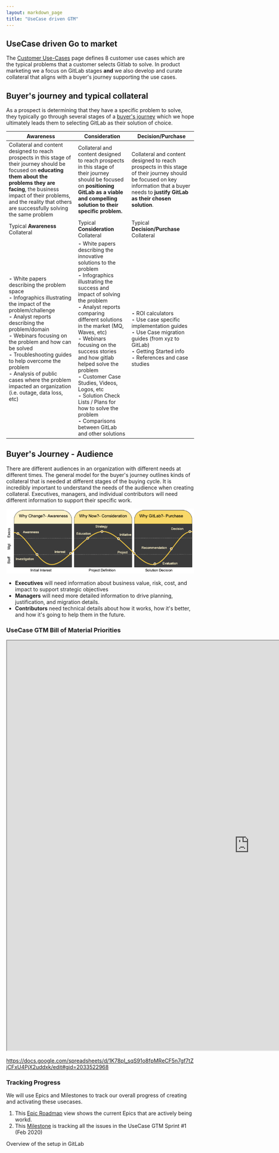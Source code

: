 ```yaml
---
layout: markdown_page
title: "UseCase driven GTM"
---
```


<!--

## On this page
{:.no_toc .hidden-md .hidden-lg}

- TOC
{:toc .hidden-md .hidden-lg}
-->

## UseCase driven Go to market

The [Customer Use-Cases](/handbook/use-cases/) page defines 8 customer use cases which are the typical problems that a customer selects Gitlab to solve. In product marketing we a focus on GitLab stages **and** we also develop and curate collateral that aligns with a buyer's journey supporting the use cases.

## Buyer's journey and typical collateral

As a prospect is determining that they have a specific problem to solve, they typically go through several stages of a [buyer's journey](/handbook/marketing/corporate-marketing/content/#content-stage--buyers-journey-definitions) which we hope ultimately leads them to selecting GitLab as their solution of choice.

| **Awareness** | **Consideration** | **Decision/Purchase** |
|----|----|----|
| Collateral and content designed to reach prospects in this stage of their journey should be focused on **educating them about the problems they are facing**, the business impact of their problems, and the reality that others are successfully solving the same problem | Collateral and content designed to reach prospects in this stage of their journey should be focused on **positioning GitLab as a viable and compelling solution to their specific problem.** | Collateral and content designed to reach prospects in this stage of their journey should be focused on key information that a buyer needs to **justify GitLab as their chosen solution**. |
| Typical **Awareness** Collateral | Typical **Consideration** Collateral | Typical **Decision/Purchase** Collateral |
|  **-** White papers describing the problem space <br> **-** Infographics illustrating the impact of the problem/challenge <br> **-** Analyst reports describing the problem/domain  <br> **-** Webinars focusing on the problem and how can be solved <br> **-** Troubleshooting guides to help overcome the problem  <br> **-** Analysis of public cases where the problem impacted an organization (i.e. outage, data loss, etc) | **-** White papers describing the innovative solutions to the problem <br> **-** Infographics illustrating the success and impact of solving the problem <br> **-** Analyst reports comparing different solutions in the market (MQ, Waves, etc) <br> **-** Webinars focusing on the success stories and how gitlab helped solve the problem <br> **-** Customer Case Studies, Videos, Logos, etc <br> **-** Solution Check Lists / Plans for how to solve the problem <br> **-** Comparisons between GitLab and other solutions | **-** ROI calculators <br> **-** Use case specific implementation guides <br> **-** Use Case migration guides (from xyz to GitLab) <br> **-** Getting Started info <br> **-** References and case studies |

## Buyer's Journey - Audience

There are different audiences in an organization with different needs at different times. The general model for the buyer's journey outlines kinds of collateral that is needed at different stages of the buying cycle. It is incredibly important to understand the needs of the audience when creating collateral. Executives, managers, and individual contributors will need different information to support their specific work.

![Buyer's Journey](./buyers-cycle-journey.png)

- **Executives** will need information about business value, risk, cost, and impact to support strategic objectives
- **Managers** will need more detailed information to drive planning, justification, and migration details.
- **Contributors** need technical details about how it works, how it's better, and how it's going to help them in the future.

### UseCase GTM Bill of Material Priorities


<div class="wide-sheet">
<iframe width="1300" height="1100" src="https://docs.google.com/spreadsheets/d/e/2PACX-1vTptvo1N7m8tjLSgJFOoy8l2fhnJmlyS83JhsT2DU6Ki3x1tcJ0Jd4Y4nvDnz0EbLEddAzpWHQYMWVs/pubhtml?gid=925009631&amp;single=true&amp;widget=true&amp;headers=false"></iframe>
</div>


https://docs.google.com/spreadsheets/d/1K78pI_sqS91o8fpMReCF5n7gf7tZjCFxU4PjX2uddxk/edit#gid=2033522968


### Tracking Progress

We will use Epics and Milestones to track our overall progress of creating and activating these usecases.

1. This [Epic Roadmap](https://gitlab.com/groups/gitlab-com/marketing/-/roadmap?label_name%5B%5D=usecase-gtm&layout=MONTHS&scope=all&sort=start_date_asc&state=opened&utf8=%E2%9C%93_ ) view shows the current Epics that are actively being workd.
1. This [Milestone](https://gitlab.com/gitlab-com/marketing/product-marketing/-/milestones/9) is tracking all the issues in the UseCase GTM Sprint #1 (Feb 2020)

Overview of the setup in GitLab

